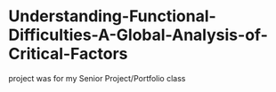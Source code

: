 # Understanding-Functional-Difficulties-A-Global-Analysis-of-Critical-Factors
project was for my Senior Project/Portfolio class

